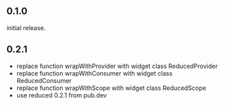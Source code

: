 ## 0.1.0

initial release.

## 0.2.1 

* replace function wrapWithProvider with widget class ReducedProvider
* replace function wrapWithConsumer with widget class ReducedConsumer
* replace function wrapWithScope with widget class ReducedScope
* use reduced 0.2.1 from pub.dev
